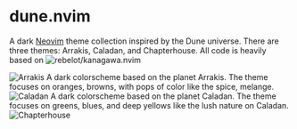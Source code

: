 # dune.nvim
A dark [Neovim](https://github.com/neovim/neovim) theme collection inspired by the Dune universe. There are three themes: Arrakis, Caladan, and Chapterhouse. All code is heavily based on ![rebelot/kanagawa.nvim](https://github.com/rebelot/kanagawa.nvim.git)

![Arrakis](https://github.com/szammyboi/dune.nvim/blob/main/Arrakis@2x.png?raw=true)
A dark colorscheme based on the planet Arrakis. The theme focuses on oranges, browns, with pops of color like the spice, melange.
![Caladan](https://github.com/szammyboi/dune.nvim/blob/main/Caladan@2x.png?raw=true)
A dark colorscheme based on the planet Caladan. The theme focuses on greens, blues, and deep yellows like the lush nature on Caladan.
![Chapterhouse](https://github.com/szammyboi/dune.nvim/blob/main/Chapterhouse@2x.png?raw=true)


